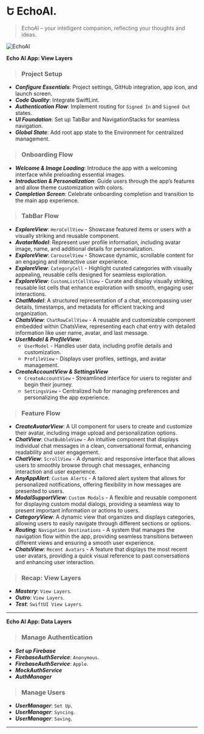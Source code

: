 Ե EchoAI. 
=====

> EchoAI – your intelligent companion, reflecting your thoughts and ideas.    

![EchoAI](https://github.com/user-attachments/assets/8b2c99e2-7440-4565-b780-b1206da7ba3b) 

****Echo AI App: View Layers****  
> ### Project Setup

- ***Configure Essentials***: Project settings, GitHub integration, app icon, and launch screen. 
- ***Code Quality***: Integrate SwiftLint.
- ***Authentication Flow***: Implement routing for `Signed In` and `Signed Out` states.
- ***UI Foundation***: Set up TabBar and NavigationStacks for seamless navigation.
- ***Global State***: Add root app state to the Environment for centralized management. 

> ### Onboarding Flow

- ***Welcome & Image Loading***: Introduce the app with a welcoming interface while preloading essential images.
- ***Introduction & Personalization***: Guide users through the app’s features and allow theme customization with colors.
- ***Completion Screen***: Celebrate onboarding completion and transition to the main app experience.

> ### TabBar Flow

- ***ExploreView***: `HeroCellView` - Showcase featured items or users with a visually striking and reusable component.
- ***AvatarModel***: Represent user profile information, including avatar image, name, and additional details for personalization.
- ***ExploreView***: `CarouselView` - Showcase dynamic, scrollable content for an engaging and interactive user experience.
- ***ExploreView***: `CategoryCell` - Highlight curated categories with visually appealing, reusable cells designed for seamless exploration.
- ***ExploreView***: `CustomListCellView` - Curate and display visually striking, reusable list cells that enhance exploration with smooth, engaging user interactions.
- ***ChatModel***: A structured representation of a chat, encompassing user details, timestamps, and metadata for efficient tracking and organization.
- ***ChatsView***: `ChatRowCellView` - A reusable and customizable component embedded within ChatsView, representing each chat entry with detailed information like user name, avatar, and last message. 
- ***UserModel & ProfileView***:
     - `UserModel` - Handles user data, including profile details and customization.
     - `ProfileView` - Displays user profiles, settings, and avatar management.
- ***CreateAccountView & SettingsView***
     - `CreateAccountView` - Streamlined interface for users to register and begin their journey.
     - `SettingsView` - Centralized hub for managing preferences and personalizing the app experience.
 
> ### Feature Flow

- ***CreateAvatarView***: A UI component for users to create and customize their avatar, including image upload and personalization options.
- ***ChatView***: `ChatBubbleView` - An intuitive component that displays individual chat messages in a clean, conversational format, enhancing readability and user engagement.
- ***ChatView***: `ScrollView` - A dynamic and responsive interface that allows users to smoothly browse through chat messages, enhancing interaction and user experience.
- ***AnyAppAlert***: `Custom Alerts` - A tailored alert system that allows for personalized notifications, offering flexibility in how messages are presented to users.
- ***ModalSupportView***: `Custom Modals` - A flexible and reusable component for displaying custom modal dialogs, providing a seamless way to present important information or actions to users.
- ***CategoryView***: A dynamic view that organizes and displays categories, allowing users to easily navigate through different sections or options.
- ***Routing***: `Navigation Destinations` - A system that manages the navigation flow within the app, providing seamless transitions between different views and ensuring a smooth user experience.
- ***ChatsView***: `Recent Avatars` - A feature that displays the most recent user avatars, providing a quick visual reference to past conversations and enhancing user interaction.

> ### Recap: View Layers

- ***Mastery***: `View Layers`.
- ***Outro***: `View Layers`.
- ***Test***: `SwiftUI View Layers`.
  
----- 

****Echo AI App: Data Layers****

> ### Manage Authentication

- ***Set up Firebase***
- ***FirebaseAuthService***: `Anonymous`.
- ***FirebaseAuthService***: `Apple`.
- ***MockAuthService***
- ***AuthManager***

> ### Manage Users

- ***UserManager***: `Set Up`.
- ***UserManager***: `Syncing`.
- ***UserManager***: `Saving`. 

-----
